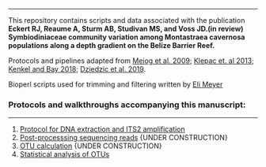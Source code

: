 ------------------------------------------------------------------------

This repository contains scripts and data associated with the
publication **Eckert RJ, Reaume A, Sturm AB, Studivan MS, and Voss
JD.(in review) Symbiodiniaceae community variation among Montastraea
cavernosa populations along a depth gradient on the Belize Barrier
Reef.**

Protocols and pipelines adapted from
<a href="https://doi.org/10.1111/j.1755-0998.2008.02222.x" target="_blank">Meiog et al. 2009</a>;
<a href="https://doi.org/10.3354/meps11369" target="_blank">Klepac et. al 2013</a>;
<a href="https://doi.org/10.7717/peerj.6047" target="_blank">Kenkel and Bay 2018</a>;
<a href="https://doi.org/https://doi.org/10.1111/mec.15081" target="_blank">Dziedzic et al. 2019</a>.

Bioperl scripts used for trimming and filtering written by
<a href="https://github.com/Eli-Meyer/ASV_utilities" target="_blank">Eli Meyer</a>
<br>

### Protocols and walkthroughs accompanying this manuscript:

------------------------------------------------------------------------

1.  <a href="https://ryaneckert.github.io/Symbiodiniaceae-ITS2/lab_protocol" target="_blank">Protocol for DNA extraction and ITS2 amplification</a>  
2.  <a href="https://ryaneckert.github.io/Symbiodiniaceae-ITS2/seq_processing" target="_blank">Post-processsing sequencing reads</a>
    {UNDER CONSTRUCTION}
3.  <a href="https://ryaneckert.github.io/Symbiodiniaceae-ITS2/dada_lulu" target="_blank">OTU calculation</a>
    {UNDER CONSTRUCTION}
4.  <a href="https://ryaneckert.github.io/Symbiodiniaceae-ITS2/stats" target="_blank">Statistical analysis of OTUs</a>
